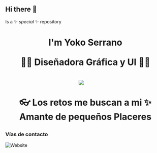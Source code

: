## Hi there 👋
Is a ✨ _special_ ✨ repository 
<h1 align='center'> I'm Yoko Serrano

<p align='center'>👨‍💻 Diseñadora Gráfica y UI 👨‍🚀</p>

<div align='center'>
  <a href="https://www.linkedin.com/in/yolanda-s-a21393236/" target="_blank"><img src="https://img.shields.io/badge/linkedin-%230077B5.svg?&style=for-the-badge&logo=linkedin&logoColor=white" /></a>&nbsp;&nbsp;&nbsp;&nbsp;
</div>

:eyeglasses: **Los retos me buscan a mi**
✨ **Amante de pequeños Placeres**

### Vías de contacto
![Website](https://img.shields.io/website?url=https%3A%2F%2Fwww.behance.net%2Fyokoserranodesign&up_message=Behance%20Yocko&up_color=pink&down_color=pink&style=for-the-badge&color=pink)

